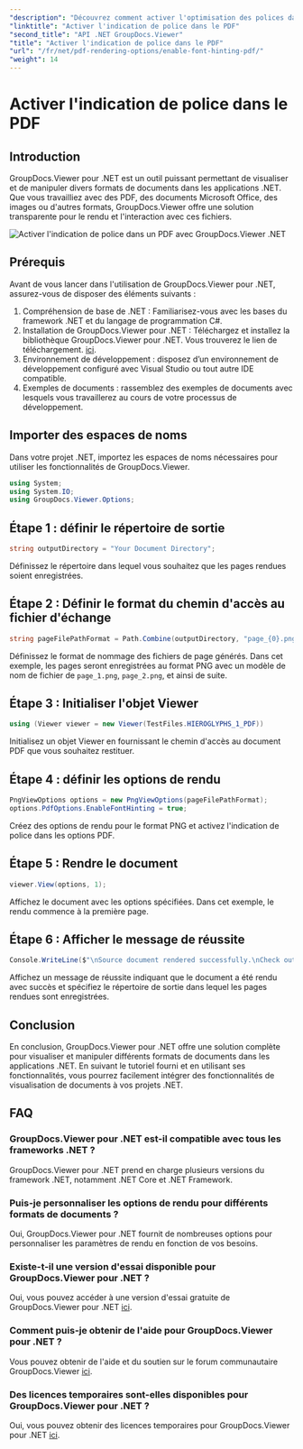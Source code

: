 ```yaml
---
"description": "Découvrez comment activer l'optimisation des polices dans les documents PDF avec GroupDocs.Viewer pour .NET. Suivez notre tutoriel étape par étape pour une intégration fluide."
"linktitle": "Activer l'indication de police dans le PDF"
"second_title": "API .NET GroupDocs.Viewer"
"title": "Activer l'indication de police dans le PDF"
"url": "/fr/net/pdf-rendering-options/enable-font-hinting-pdf/"
"weight": 14
---
```


# Activer l'indication de police dans le PDF

## Introduction
GroupDocs.Viewer pour .NET est un outil puissant permettant de visualiser et de manipuler divers formats de documents dans les applications .NET. Que vous travailliez avec des PDF, des documents Microsoft Office, des images ou d'autres formats, GroupDocs.Viewer offre une solution transparente pour le rendu et l'interaction avec ces fichiers.

![Activer l'indication de police dans un PDF avec GroupDocs.Viewer .NET](/viewer/pdf-rendering-options/enable-font-hinting-in-pdf.png)

## Prérequis
Avant de vous lancer dans l'utilisation de GroupDocs.Viewer pour .NET, assurez-vous de disposer des éléments suivants :
1. Compréhension de base de .NET : Familiarisez-vous avec les bases du framework .NET et du langage de programmation C#.
2. Installation de GroupDocs.Viewer pour .NET : Téléchargez et installez la bibliothèque GroupDocs.Viewer pour .NET. Vous trouverez le lien de téléchargement. [ici](https://releases.groupdocs.com/viewer/net/).
3. Environnement de développement : disposez d’un environnement de développement configuré avec Visual Studio ou tout autre IDE compatible.
4. Exemples de documents : rassemblez des exemples de documents avec lesquels vous travaillerez au cours de votre processus de développement.

## Importer des espaces de noms
Dans votre projet .NET, importez les espaces de noms nécessaires pour utiliser les fonctionnalités de GroupDocs.Viewer.

```csharp
using System;
using System.IO;
using GroupDocs.Viewer.Options;
```
## Étape 1 : définir le répertoire de sortie
```csharp
string outputDirectory = "Your Document Directory";
```
Définissez le répertoire dans lequel vous souhaitez que les pages rendues soient enregistrées.
## Étape 2 : Définir le format du chemin d'accès au fichier d'échange
```csharp
string pageFilePathFormat = Path.Combine(outputDirectory, "page_{0}.png");
```
Définissez le format de nommage des fichiers de page générés. Dans cet exemple, les pages seront enregistrées au format PNG avec un modèle de nom de fichier de `page_1.png`, `page_2.png`, et ainsi de suite.
## Étape 3 : Initialiser l'objet Viewer
```csharp
using (Viewer viewer = new Viewer(TestFiles.HIEROGLYPHS_1_PDF))
```
Initialisez un objet Viewer en fournissant le chemin d'accès au document PDF que vous souhaitez restituer.
## Étape 4 : définir les options de rendu
```csharp
PngViewOptions options = new PngViewOptions(pageFilePathFormat);
options.PdfOptions.EnableFontHinting = true;
```
Créez des options de rendu pour le format PNG et activez l'indication de police dans les options PDF.
## Étape 5 : Rendre le document
```csharp
viewer.View(options, 1);
```
Affichez le document avec les options spécifiées. Dans cet exemple, le rendu commence à la première page.
## Étape 6 : Afficher le message de réussite
```csharp
Console.WriteLine($"\nSource document rendered successfully.\nCheck output in {outputDirectory}.");
```
Affichez un message de réussite indiquant que le document a été rendu avec succès et spécifiez le répertoire de sortie dans lequel les pages rendues sont enregistrées.

## Conclusion
En conclusion, GroupDocs.Viewer pour .NET offre une solution complète pour visualiser et manipuler différents formats de documents dans les applications .NET. En suivant le tutoriel fourni et en utilisant ses fonctionnalités, vous pourrez facilement intégrer des fonctionnalités de visualisation de documents à vos projets .NET.
## FAQ
### GroupDocs.Viewer pour .NET est-il compatible avec tous les frameworks .NET ?
GroupDocs.Viewer pour .NET prend en charge plusieurs versions du framework .NET, notamment .NET Core et .NET Framework.
### Puis-je personnaliser les options de rendu pour différents formats de documents ?
Oui, GroupDocs.Viewer pour .NET fournit de nombreuses options pour personnaliser les paramètres de rendu en fonction de vos besoins.
### Existe-t-il une version d'essai disponible pour GroupDocs.Viewer pour .NET ?
Oui, vous pouvez accéder à une version d'essai gratuite de GroupDocs.Viewer pour .NET [ici](https://releases.groupdocs.com/).
### Comment puis-je obtenir de l'aide pour GroupDocs.Viewer pour .NET ?
Vous pouvez obtenir de l'aide et du soutien sur le forum communautaire GroupDocs.Viewer [ici](https://forum.groupdocs.com/c/viewer/9).
### Des licences temporaires sont-elles disponibles pour GroupDocs.Viewer pour .NET ?
Oui, vous pouvez obtenir des licences temporaires pour GroupDocs.Viewer pour .NET [ici](https://purchase.groupdocs.com/temporary-license/).